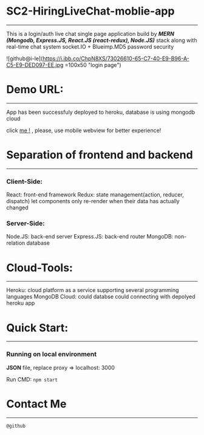 # SC2-HiringLiveChat-moblie-app
---
This is a login/auth live chat single page application build by ***MERN (Mongodb, Express.JS, React.JS (react-redux), Node.JS)*** stack along with real-time chat system socket.IO + Blueimp.MD5 password security

![github@i-le](https://i.ibb.co/ChpN8XS/73026610-65-C7-40-E9-B96-A-C5-E9-DED097-EE.jpg =100x50 "login page")


# Demo URL:
---
App has been successfuly deployed to heroku, database is using mongodb cloud

click <a href="https://infinite-eyrie-90501.herokuapp.com/">me !<a> , please, use mobile webview for better experience!
  
# Separation of frontend and backend
---
### Client-Side:
React: front-end framework
Redux: state management(action, reducer, dispatch) let components only re-render when their data has actually changed

### Server-Side:
Node.JS: back-end server
Express.JS: back-end router
MongoDB: non-relation database

# Cloud-Tools:
---
Heroku: cloud platform as a service supporting several programming languages
MongoDB Cloud: could databse could connecting with depolyed heroku app

# Quick Start:
---

### Running on local environment

**JSON** file, replace proxy => localhost: 3000

Run CMD: `npm start`

# Contact Me
---
`@github`
